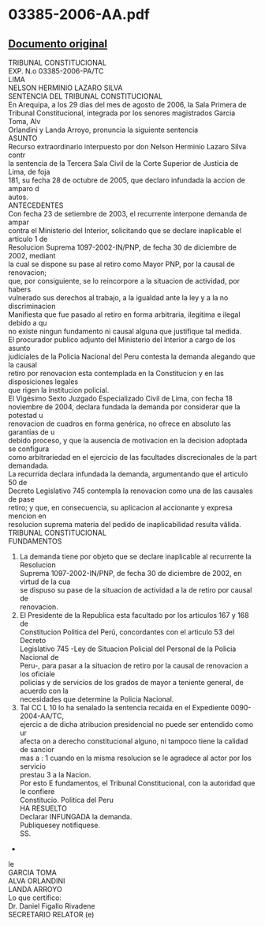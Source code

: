 
03385-2006-AA.pdf
=================
  
[Documento original](https://tc.gob.pe/jurisprudencia/2006/03385-2006-AA.pdf)  
---  
TRIBUNAL CONSTITUCIONAL  
EXP. N.o 03385-2006-PA/TC  
LIMA  
NELSON HERMINIO LAZARO SILVA  
SENTENCIA DEL TRIBUNAL CONSTITUCIONAL  
En Arequipa, a los 29 dias del mes de agosto de 2006, la Sala Primera de  
Tribunal Constitucional, integrada por los senores magistrados Garcia Toma, Alv  
Orlandini y Landa Arroyo, pronuncia la siguiente sentencia  
ASUNTO  
Recurso extraordinario interpuesto por don Nelson Herminio Lazaro Silva contr  
la sentencia de la Tercera Sala Civil de la Corte Superior de Justicia de Lima, de foja  
181, su fecha 28 de octubre de 2005, que declaro infundada la accion de amparo d  
autos.  
ANTECEDENTES  
Con fecha 23 de setiembre de 2003, el recurrente interpone demanda de ampar  
contra el Ministerio del Interior, solicitando que se declare inaplicable el articulo 1 de  
Resolucion Suprema 1097-2002-IN/PNP, de fecha 30 de diciembre de 2002, mediant  
la cual se dispone su pase al retiro como Mayor PNP, por la causal de renovacion;  
que, por consiguiente, se lo reincorpore a la situacion de actividad, por habers  
vulnerado sus derechos al trabajo, a la igualdad ante la ley y a la no discriminacion  
Manifiesta que fue pasado al retiro en forma arbitraria, ilegitima e ilegal debido a qu  
no existe ningun fundamento ni causal alguna que justifique tal medida.  
El procurador publico adjunto del Ministerio del Interior a cargo de los asunto  
judiciales de la Policia Nacional del Peru contesta la demanda alegando que la causal  
retiro por renovacion esta contemplada en la Constitucion y en las disposiciones legales  
que rigen la institucion policial.  
El Vigésimo Sexto Juzgado Especializado Civil de Lima, con fecha 18  
noviembre de 2004, declara fundada la demanda por considerar que la potestad u  
renovacion de cuadros en forma genérica, no ofrece en absoluto las garantias de u  
debido proceso, y que la ausencia de motivacion en la decision adoptada se configura  
como arbitrariedad en el ejercicio de las facultades discrecionales de la part  
demandada.  
La recurrida declara infundada la demanda, argumentando que el articulo 50 de  
Decreto Legislativo 745 contempla la renovacion como una de las causales de pase  
retiro; y que, en consecuencia, su aplicacion al accionante y expresa mencion en  
resolucion suprema materia del pedido de inaplicabilidad resulta vâlida.  
TRIBUNAL CONSTITUCIONAL  
FUNDAMENTOS  
1. La demanda tiene por objeto que se declare inaplicable al recurrente la Resolucion  
Suprema 1097-2002-IN/PNP, de fecha 30 de diciembre de 2002, en virtud de la cua  
se dispuso su pase de la situacion de actividad a la de retiro por causal de  
renovacion.  
2. El Presidente de la Republica esta facultado por los articulos 167 y 168 de  
Constitucion Politica del Perû, concordantes con el articulo 53 del Decreto  
Legislativo 745 -Ley de Situacion Policial del Personal de la Policia Nacional de  
Peru-, para pasar a la situacion de retiro por la causal de renovacion a los oficiale  
policias y de servicios de los grados de mayor a teniente general, de acuerdo con la  
necesidades que determine la Policia Nacional.  
3. Tal CC L 10 lo ha senalado la sentencia recaida en el Expediente 0090-2004-AA/TC,  
ejercic a de dicha atribucion presidencial no puede ser entendido como ur  
afecta on a derecho constitucional alguno, ni tampoco tiene la calidad de sancior  
mas a : 1 cuando en la misma resolucion se le agradece al actor por los servicio  
prestau 3 a la Nacion.  
Por esto E fundamentos, el Tribunal Constitucional, con la autoridad que le confiere  
Constitucio. Politica del Peru  
HA RESUELTO  
Declarar INFUNGADA la demanda.  
Publiquesey notifiquese.  
SS.  
-  
le  
GARCIA TOMA  
ALVA ORLANDINI  
LANDA ARROYO  
Lo que certifico:  
Dr. Daniel Figallo Rivadene  
SECRETARIO RELATOR (e)